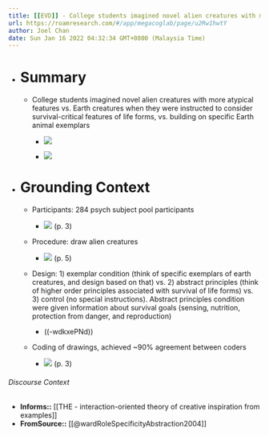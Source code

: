 ```yaml
---
title: [[EVD]] - College students imagined novel alien creatures with more atypical features vs. Earth creatures when they were instructed to consider survival-critical features of life forms, vs. building on specific Earth animal exemplars - [[@wardRoleSpecificityAbstraction2004]]
url: https://roamresearch.com/#/app/megacoglab/page/u2Rw1hwtY
author: Joel Chan
date: Sun Jan 16 2022 04:32:34 GMT+0800 (Malaysia Time)
---
```


- # Summary

    - College students imagined novel alien creatures with more atypical features vs. Earth creatures when they were instructed to consider survival-critical features of life forms, vs. building on specific Earth animal exemplars

        - ![](https://firebasestorage.googleapis.com/v0/b/firescript-577a2.appspot.com/o/imgs%2Fapp%2Fmegacoglab%2FreoYimIGWX.png?alt=media&token=368b2468-a075-45a1-83ef-e7680462e7d6)

        - ![](https://firebasestorage.googleapis.com/v0/b/firescript-577a2.appspot.com/o/imgs%2Fapp%2Fmegacoglab%2FZY0ly6jD9b.png?alt=media&token=dee1707c-8c90-440f-bd84-0654e32472b0)
- # Grounding Context

    - Participants: 284 psych subject pool participants

        - ![](https://firebasestorage.googleapis.com/v0/b/firescript-577a2.appspot.com/o/imgs%2Fapp%2Fmegacoglab%2FNn2gHgfR5u.png?alt=media&token=299dc1c3-bb8d-419c-af9d-7b4e54aa4e3f) (p. 3)

    - Procedure: draw alien creatures

        - ![](https://firebasestorage.googleapis.com/v0/b/firescript-577a2.appspot.com/o/imgs%2Fapp%2Fmegacoglab%2FV0hSFVTjOe.png?alt=media&token=03d95183-1909-4b20-b84c-031ca3de376c) (p. 5)

    - Design: 1) exemplar condition (think of specific exemplars of earth creatures, and design based on that) vs. 2) abstract principles (think of higher order principles associated with survival of life forms) vs. 3) control (no special instructions). Abstract principles condition were given information about survival goals (sensing, nutrition, protection from danger, and reproduction)

        - ((-wdkxePNd))

    - Coding of drawings, achieved ~90% agreement between coders

        - ![](https://firebasestorage.googleapis.com/v0/b/firescript-577a2.appspot.com/o/imgs%2Fapp%2Fmegacoglab%2FM39XQesEEm.png?alt=media&token=02806916-dac1-4023-8d8b-bafbfb6f6652) (p. 3)

###### Discourse Context

- **Informs::** [[THE - interaction-oriented theory of creative inspiration from examples]]
- **FromSource::** [[@wardRoleSpecificityAbstraction2004]]
